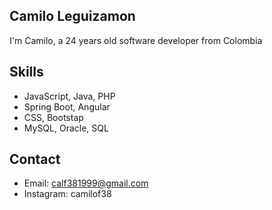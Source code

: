 ## Camilo Leguizamon

I'm Camilo, a 24 years old software developer from Colombia

## Skills

- JavaScript, Java, PHP
- Spring Boot, Angular
- CSS, Bootstap
- MySQL, Oracle, SQL

## Contact

- Email: calf381999@gmail.com
- Instagram: camilof38
